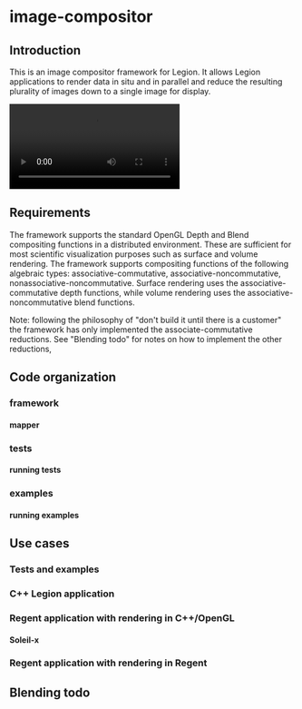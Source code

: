 # image-compositor

## Introduction
This is an image compositor framework for Legion.  It allows Legion applications to render data in situ and in parallel and reduce the resulting plurality of images down to a single image for display.

<video controls="controls">
<source type="video/mp4" src="doc/isav_workshop_sc17_presentation.m4v"></source>
<p>Your browser does not support the m4v video element.</p>
</video>

## Requirements
The framework supports the standard OpenGL Depth and Blend compositing functions in a distributed environment.
These are sufficient for most scientific visualization purposes such as surface and volume rendering.
The framework supports compositing functions of the following algebraic types:
associative-commutative, associative-noncommutative, nonassociative-noncommutative.
Surface rendering uses the associative-commutative depth functions, while volume rendering uses the associative-noncommutative blend functions.

Note: following the philosophy of "don't build it until there is a customer" the framework has only implemented the associate-commutative reductions.
See "Blending todo" for notes on how to implement the other reductions,

## Code organization

### framework
#### mapper
### tests
#### running tests
### examples
#### running examples

## Use cases
### Tests and examples
### C++ Legion application
### Regent application with rendering in C++/OpenGL
#### Soleil-x
### Regent application with rendering in Regent

## Blending todo

